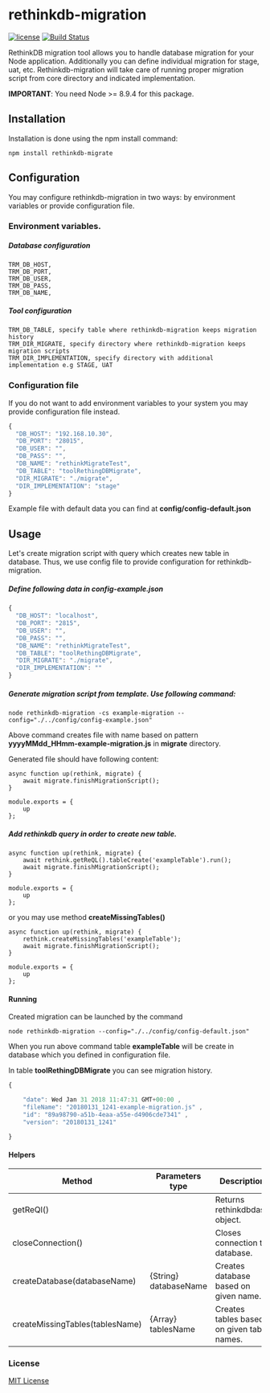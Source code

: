 # rethinkdb-migration
[![license](https://img.shields.io/github/license/mashape/apistatus.svg)]()
[![Build Status](https://travis-ci.org/FutureProcessing/rethinkdb-migration.svg?branch=master)](https://travis-ci.org/FutureProcessing/rethinkdb-migration)

RethinkDB migration tool allows you to handle database migration for your Node application.
Additionally you can define individual migration for stage, uat, etc.
Rethinkdb-migration will take care of running proper migration script from core directory and indicated implementation.

**IMPORTANT**: You need Node >= 8.9.4 for this package.

## Installation

Installation is done using the npm install command:
```
npm install rethinkdb-migrate
```

## Configuration

You may configure rethinkdb-migration in two ways: by environment variables or provide configuration file.

### Environment variables.

##### Database configuration
```
TRM_DB_HOST,
TRM_DB_PORT,
TRM_DB_USER,
TRM_DB_PASS,
TRM_DB_NAME,
```
##### Tool configuration
```
TRM_DB_TABLE, specify table where rethinkdb-migration keeps migration history
TRM_DIR_MIGRATE, specify directory where rethinkdb-migration keeps migration scripts
TRM_DIR_IMPLEMENTATION, specify directory with additional implementation e.g STAGE, UAT
```

### Configuration file

If you do not want to add environment variables to your system you may provide configuration file instead.
```javascript
{
  "DB_HOST": "192.168.10.30",
  "DB_PORT": "28015",
  "DB_USER": "",
  "DB_PASS": "",
  "DB_NAME": "rethinkMigrateTest",
  "DB_TABLE": "toolRethingDBMigrate",
  "DIR_MIGRATE": "./migrate",
  "DIR_IMPLEMENTATION": "stage"
}
````
Example file with default data you can find at **config/config-default.json**

## Usage

Let's create migration script with query which creates new table in database.
Thus, we use config file to provide configuration for rethinkdb-migration.
##### Define following data in *config-example.json*
```javascript
{
  "DB_HOST": "localhost",
  "DB_PORT": "2815",
  "DB_USER": "",
  "DB_PASS": "",
  "DB_NAME": "rethinkMigrateTest",
  "DB_TABLE": "toolRethingDBMigrate",
  "DIR_MIGRATE": "./migrate",
  "DIR_IMPLEMENTATION": ""
}
````
##### Generate migration script from template. Use following command:

```
node rethinkdb-migration -cs example-migration --config="./../config/config-example.json"
```

Above command creates file with name based on pattern **yyyyMMdd_HHmm-example-migration.js** in **migrate** directory.

Generated file should have following content:

```javasctipt
async function up(rethink, migrate) {
    await migrate.finishMigrationScript();
}

module.exports = {
    up
};
```

##### Add rethinkdb query in order to create new table.

```javasctipt
async function up(rethink, migrate) {
    await rethink.getReQL().tableCreate('exampleTable').run();
    await migrate.finishMigrationScript();
}

module.exports = {
    up
};
```

or you may use method **createMissingTables()**

```javasctipt
async function up(rethink, migrate) {
    rethink.createMissingTables('exampleTable');
    await migrate.finishMigrationScript();
}

module.exports = {
    up
};
```

#### Running

Created migration can be launched by the command
```
node rethinkdb-migration --config="./../config/config-default.json"
```
When you run above command table **exampleTable** will be create in database which you defined in configuration file.

In table **toolRethingDBMigrate** you can see migration history.
```javascript
{

    "date": Wed Jan 31 2018 11:47:31 GMT+00:00 ,
    "fileName": "20180131_1241-example-migration.js" ,
    "id": "89a98790-a51b-4eaa-a55e-d4906cde7341" ,
    "version": "20180131_1241"

}
```

#### Helpers

Method | Parameters type | Description
---|---|---|
getReQl() | | Returns rethinkdbdash object.
closeConnection() | | Closes connection to database.
createDatabase(databaseName) | {String} databaseName | Creates database based on given name.
createMissingTables(tablesName) | {Array} tablesName | Creates tables based on given table names.

### License
[MIT License](./LICENSE)
